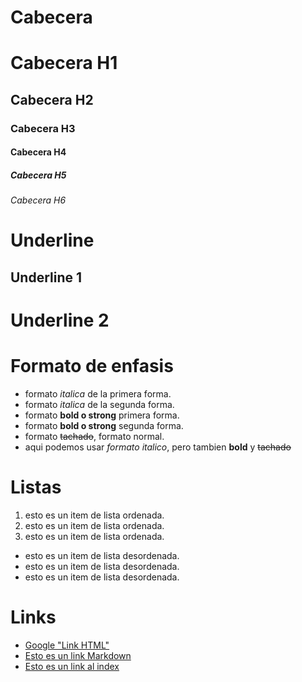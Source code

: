 # Cabecera

# Cabecera H1
## Cabecera H2
### Cabecera H3
#### Cabecera H4
##### Cabecera H5
###### Cabecera H6

# Underline

Underline 1
-------------

Underline 2
============

# Formato de enfasis
- formato *italica* de la primera forma.
- formato _italica_ de la segunda forma.
- formato **bold o strong** primera forma.
- formato __bold o strong__ segunda forma.
- formato ~~tachado~~, formato normal.
- aqui podemos usar *formato italico*, pero tambien **bold** y ~~tachado~~

# Listas
1. esto es un item de lista ordenada.
2. esto es un item de lista ordenada.
3. esto es un item de lista ordenada.

- esto es un item de lista desordenada.
- esto es un item de lista desordenada.
- esto es un item de lista desordenada.

# Links
- <a href="hhtp://www.google.com">Google "Link HTML"</a>
- [Esto es un link Markdown](http://www.google.com)
- [Esto es un link al index](index.html)